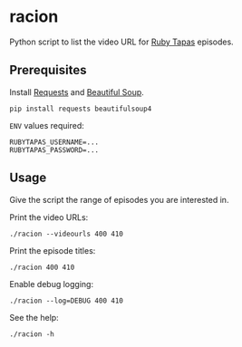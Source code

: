 # racion

Python script to list the video URL for [Ruby Tapas](https://www.rubytapas.com/) episodes.

## Prerequisites

Install [Requests](http://docs.python-requests.org/en/master/) and [Beautiful Soup](https://www.crummy.com/software/BeautifulSoup/).

    pip install requests beautifulsoup4

`ENV` values required:

```
RUBYTAPAS_USERNAME=...
RUBYTAPAS_PASSWORD=...
```

## Usage

Give the script the range of episodes you are interested in.

Print the video URLs:

    ./racion --videourls 400 410

Print the episode titles:

    ./racion 400 410

Enable debug logging:

    ./racion --log=DEBUG 400 410

See the help:

    ./racion -h
